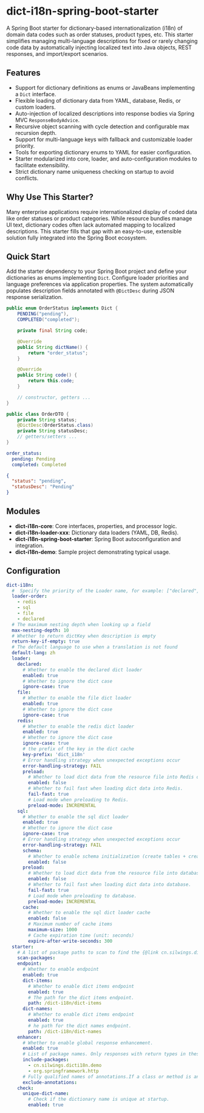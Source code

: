 # dict-i18n-spring-boot-starter

A Spring Boot starter for dictionary-based internationalization (i18n) of domain data codes such as order statuses,
product types, etc. This starter simplifies managing multi-language descriptions for fixed or rarely changing code data
by automatically injecting localized text into Java objects, REST responses, and import/export scenarios.

## Features

* Support for dictionary definitions as enums or JavaBeans implementing a `Dict` interface.
* Flexible loading of dictionary data from YAML, database, Redis, or custom loaders.
* Auto-injection of localized descriptions into response bodies via Spring MVC `ResponseBodyAdvice`.
* Recursive object scanning with cycle detection and configurable max recursion depth.
* Support for multi-language keys with fallback and customizable loader priority.
* Tools for exporting dictionary enums to YAML for easier configuration.
* Starter modularized into core, loader, and auto-configuration modules to facilitate extensibility.
* Strict dictionary name uniqueness checking on startup to avoid conflicts.

## Why Use This Starter?

Many enterprise applications require internationalized display of coded data like order statuses or product categories.
While resource bundles manage UI text, dictionary codes often lack automated mapping to localized descriptions. This
starter fills that gap with an easy-to-use, extensible solution fully integrated into the Spring Boot ecosystem.

## Quick Start

Add the starter dependency to your Spring Boot project and define your dictionaries as enums implementing `Dict`.
Configure loader priorities and language preferences via application properties. The system automatically populates
description fields annotated with `@DictDesc` during JSON response serialization.

```java
public enum OrderStatus implements Dict {
    PENDING("pending"),
    COMPLETED("completed");

    private final String code;

    @Override
    public String dictName() {
        return "order_status";
    }

    @Override
    public String code() {
        return this.code;
    }

    // constructor, getters ...
}
```

```java
public class OrderDTO {
    private String status;
    @DictDesc(OrderStatus.class)
    private String statusDesc;
    // getters/setters ...
}
```

```yaml
order_status:
  pending: Pending
  completed: Completed
```

```json
{
  "status": "pending",
  "statusDesc": "Pending"
}
```

## Modules

* **dict-i18n-core**: Core interfaces, properties, and processor logic.
* **dict-i18n-loader-xxx**: Dictionary data loaders (YAML, DB, Redis).
* **dict-i18n-spring-boot-starter**: Spring Boot autoconfiguration and integration.
* **dict-i18n-demo**: Sample project demonstrating typical usage.

## Configuration

```yaml
dict-i18n:
  #  Specify the priority of the Loader name, for example: ["declared", "file", "redis", "sql"]
  loader-order:
    - redis
    - sql
    - file
    - declared
  # The maximum nesting depth when looking up a field
  max-nesting-depth: 10
  # Whether to return dictKey when description is empty
  return-key-if-empty: true
  # The default language to use when a translation is not found
  default-lang: zh
  loader:
    declared:
      # Whether to enable the declared dict loader
      enabled: true
      # Whether to ignore the dict case
      ignore-case: true
    file:
      # Whether to enable the file dict loader
      enabled: true
      # Whether to ignore the dict case
      ignore-case: true
    redis:
      # Whether to enable the redis dict loader
      enabled: true
      # Whether to ignore the dict case
      ignore-case: true
      # the prefix of the key in the dict cache
      key-prefix: 'dict_i18n'
      # Error handling strategy when unexpected exceptions occur
      error-handling-strategy: FAIL
      preload:
        # Whether to load dict data from the resource file into Redis on startup.
        enabled: false
        # Whether to fail fast when loading dict data into Redis.
        fail-fast: true
        # Load mode when preloading to Redis.
        preload-mode: INCREMENTAL
    sql:
      # Whether to enable the sql dict loader
      enabled: true
      # Whether to ignore the dict case
      ignore-case: true
      # Error handling strategy when unexpected exceptions occur
      error-handling-strategy: FAIL
      schema:
        # Whether to enable schema initialization (create tables + create indexes)
        enabled: false
      preload:
        # Whether to load dict data from the resource file into database on startup.
        enabled: false
        # Whether to fail fast when loading dict data into database.
        fail-fast: true
        # Load mode when preloading to database.
        preload-mode: INCREMENTAL
      cache:
        # Whether to enable the sql dict loader cache
        enabled: false
        # Maximum number of cache items
        maximum-size: 1000
        # Cache expiration time (unit: seconds）
        expire-after-write-seconds: 300
  starter:
    # A list of package paths to scan to find the {@link cn.silwings.dicti18n.dict.Dict} implementation class.
    scan-packages:
    endpoint:
      # Whether to enable endpoint
      enabled: true
      dict-items:
        # Whether to enable dict items endpoint
        enabled: true
        # The path for the dict items endpoint.
        path: /dict-i18n/dict-items
      dict-names:
        # Whether to enable dict items endpoint
        enabled: true
        # he path for the dict names endpoint.
        path: /dict-i18n/dict-names
    enhancer:
      # Whether to enable global response enhancement.
      enabled: true
      # List of package names. Only responses with return types in these packages will be enhanced.If not specified, defaults to the Spring component scanning base packages.
      include-packages:
        - cn.silwings.dicti18n.demo
        - org.springframework.http
      # Fully qualified names of annotations.If a class or method is annotated with any of these, it will be excluded from enhancement.
      exclude-annotations:
    check:
      unique-dict-name:
        # Check if the dictionary name is unique at startup.
        enabled: true
```